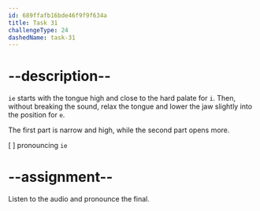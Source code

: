 ```yaml
---
id: 689ffafb16bde46f9f9f634a
title: Task 31
challengeType: 24
dashedName: task-31
---
```


<!--SPEAKING-->

<!-- (Audio) A: ie -->

# --description--

`ie` starts with the tongue high and close to the hard palate for `i`. Then, without breaking the sound, relax the tongue and lower the jaw slightly into the position for `e`.

The first part is narrow and high, while the second part opens more.

[ ] pronouncing `ie`

# --assignment--

Listen to the audio and pronounce the final.
